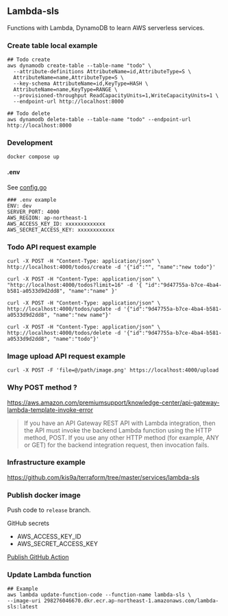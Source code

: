 ## Lambda-sls

Functions with Lambda, DynamoDB to learn AWS serverless services.

### Create table local example

```
## Todo create
aws dynamodb create-table --table-name "todo" \
  --attribute-definitions AttributeName=id,AttributeType=S \
  AttributeName=name,AttributeType=S \
  --key-schema AttributeName=id,KeyType=HASH \
  AttributeName=name,KeyType=RANGE \
  --provisioned-throughput ReadCapacityUnits=1,WriteCapacityUnits=1 \
  --endpoint-url http://localhost:8000

## Todo delete
aws dynamodb delete-table --table-name "todo" --endpoint-url http://localhost:8000
```

### Development

```
docker compose up
```

#### .env

See [config.go](config/config.go)

```
### .env example
ENV: dev
SERVER_PORT: 4000
AWS_REGION: ap-northeast-1
AWS_ACCESS_KEY_ID: xxxxxxxxxxxxx
AWS_SECRET_ACCESS_KEY: xxxxxxxxxxxx
```

### Todo API request example

```
curl -X POST -H "Content-Type: application/json" \
http://localhost:4000/todos/create -d '{"id":"", "name":"new todo"}'

curl -X POST -H "Content-Type: application/json" \
"http://localhost:4000/todos?limit=16" -d '{ "id":"9d47755a-b7ce-4ba4-b581-a0533d9d2dd8", "name":"name" }'

curl -X POST -H "Content-Type: application/json" \
http://localhost:4000/todos/update -d '{"id":"9d47755a-b7ce-4ba4-b581-a0533d9d2dd8", "name":"new name"}'

curl -X POST -H "Content-Type: application/json" \
http://localhost:4000/todos/delete -d '{"id":"9d47755a-b7ce-4ba4-b581-a0533d9d2dd8", "name":"todo"}'
```

### Image upload API request example

```
curl -X POST -F 'file=@/path/image.png' https://localhost:4000/upload
```

### Why POST method ?

<https://aws.amazon.com/premiumsupport/knowledge-center/api-gateway-lambda-template-invoke-error>

> If you have an API Gateway REST API with Lambda integration, then the API must invoke the backend Lambda function using the HTTP method,
> POST. If you use any other HTTP method (for example, ANY or GET) for the backend integration request, then invocation fails.

### Infrastructure example

<https://github.com/kis9a/terraform/tree/master/services/lambda-sls>

### Publish docker image

Push code to `release` branch.

GitHub secrets

- AWS_ACCESS_KEY_ID
- AWS_SECRET_ACCESS_KEY

[Publish GitHub Action](.github/workflows/publish.yml)

### Update Lambda function

```
## Example
aws lambda update-function-code --function-name lambda-sls \
--image-uri 298276046670.dkr.ecr.ap-northeast-1.amazonaws.com/lambda-sls:latest
```
